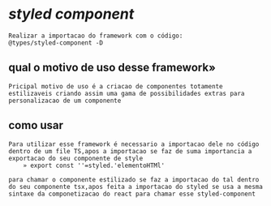 # **_styled component_**

    Realizar a importacao do framework com o código:
    @types/styled-component -D

## qual o motivo de uso desse framework»

    Pricipal motivo de uso é a criacao de componentes totamente estilizaveis criando assim uma gama de possibilidades extras para personalizacao de um componente

## como usar


    Para utilizar esse framework é necessario a importacao dele no código dentro de um file TS,apos a importacao se faz de suma importancia a exportacao do seu componente de style
        » export const ''=styled.'elementoHTMl'

    para chamar o componente estilizado se faz a importacao do tal dentro do seu componente tsx,apos feita a importacao do styled se usa a mesma sintaxe da componetizacao do react para chamar esse styled-component

    